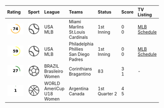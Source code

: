 | Rating                                                                                                                                 | Sport                                                                                                                | League                      | Teams                                     | Status        | Score   | TV Listing                                              |
|:---------------------------------------------------------------------------------------------------------------------------------------|:---------------------------------------------------------------------------------------------------------------------|:----------------------------|:------------------------------------------|:--------------|:--------|:--------------------------------------------------------|
| <img src="https://raw.githubusercontent.com/BlakeDuncan25/Donut-SVG-Ratings/bac4e4a278175106499642192132b1786a9aec38/74.svg" alt="74"> | <img src="https://raw.githubusercontent.com/BlakeDuncan25/Donut-SVG-Ratings/master/baseball.png" alt="Baseball">     | USA<br>MLB                  | Miami Marlins<br>St.Louis Cardinals       | 1st Inning    | 0<br>0  | <a href="https://www.mlb.com/schedule">MLB Schedule</a> |
| <img src="https://raw.githubusercontent.com/BlakeDuncan25/Donut-SVG-Ratings/bac4e4a278175106499642192132b1786a9aec38/59.svg" alt="59"> | <img src="https://raw.githubusercontent.com/BlakeDuncan25/Donut-SVG-Ratings/master/baseball.png" alt="Baseball">     | USA<br>MLB                  | Philadelphia Phillies<br>San Diego Padres | 1st Inning    | 0<br>0  | <a href="https://www.mlb.com/schedule">MLB Schedule</a> |
| <img src="https://raw.githubusercontent.com/BlakeDuncan25/Donut-SVG-Ratings/bac4e4a278175106499642192132b1786a9aec38/27.svg" alt="27"> | <img src="https://raw.githubusercontent.com/BlakeDuncan25/Donut-SVG-Ratings/master/soccer.png" alt="Soccer">         | BRAZIL<br>Brasileiro Women  | Corinthians<br>Bragantino                 | 83            | 3<br>1  | -                                                       |
| <img src="https://raw.githubusercontent.com/BlakeDuncan25/Donut-SVG-Ratings/bac4e4a278175106499642192132b1786a9aec38/1.svg" alt="1">   | <img src="https://raw.githubusercontent.com/BlakeDuncan25/Donut-SVG-Ratings/master/basketball.png" alt="Basketball"> | WORLD<br>AmeriCup U18 Women | Argentina<br>Canada                       | 1st Quarter 2 | 4<br>5  | <a href="#N/A"></a>                                     |